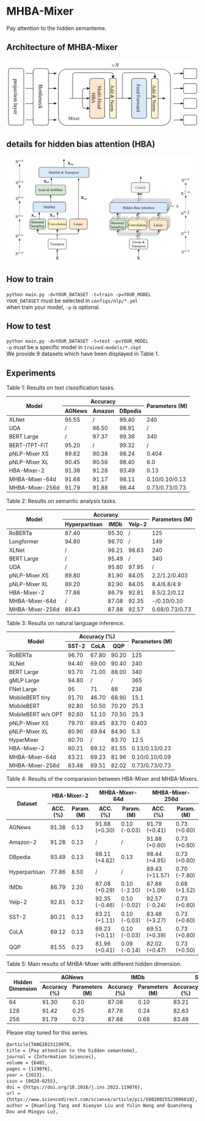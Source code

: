 # MHBA-Mixer
Pay attention to the hidden semanteme.

## Architecture of MHBA-Mixer
![Arcitecture of MHBA-Mixer](./figure/MHBA-Mixer.jpg)
## details for hidden bias attention (HBA)
![(left) hidden bias attention (HBA), (right) Multi-Head HBA with n heads](./figure/Multi-Head%20HBA.jpg)

## How to train
`python main.py -d=YOUR_DATASET -t=train -p=YOUR_MODEL`  
`YOUR_DATASET` must be selected in `configs/nlp/*.yml`  
when train your model, `-p` is optional.

## How to test
`python main.py -d=YOUR_DATASET -t=test -p=YOUR_MODEL`  
`-p` must be a specific model in  `trained-models/*.ckpt`  
We provide 9 datasets which have been displayed in Table 1. 
## Experiments

Table 1: Results on text classification tasks.
<table>
<thead>
  <tr>
    <th rowspan="2">Model</th>
    <th colspan="3">Accuracy</th>
    <th rowspan="2">Parameters (M)</th>
  </tr>
  <tr>
    <th>AGNews</th>
    <th>Amazon</th>
    <th>DBpedia</th>
  </tr>
</thead>
<tbody>
  <tr>
    <td>XLNet</td>
    <td>95.55</td>
    <td>/</td>
    <td>99.40</td>
    <td>240</td>
  </tr>
  <tr>
    <td>UDA</td>
    <td>/</td>
    <td>96.50</td>
    <td>98.91</td>
    <td>/</td>
  </tr>
  <tr>
    <td>BERT Large</td>
    <td>/</td>
    <td>97.37</td>
    <td>99.36</td>
    <td>340</td>
  </tr>
  <tr>
    <td>BERT-ITPT-FiT</td>
    <td>95.20</td>
    <td>/</td>
    <td>99.32</td>
    <td>/</td>
  </tr>
  <tr>
    <td>pNLP-Mixer XS</td>
    <td>89.62</td>
    <td>90.38</td>
    <td>98.24</td>
    <td>0.404</td>
  </tr>
  <tr>
    <td>pNLP-Mixer XL</td>
    <td>90.45</td>
    <td>90.56</td>
    <td>98.40</td>
    <td>6.0</td>
  </tr>
  <tr>
    <td>HBA-Mixer-2</td>
    <td>91.38</td>
    <td>91.28</td>
    <td>93.49</td>
    <td>0.13</td>
  </tr>
  <tr>
    <td>MHBA-Mixer-64d</td>
    <td>91.68</td>
    <td>91.17</td>
    <td>98.11</td>
    <td>0.10/0.10/0.13</td>
  </tr>
<tr>
    <td>MHBA-Mixer-256d</td>
    <td>91.79</td>
    <td>91.88</td>
    <td>98.44</td>
    <td>0.73/0.73/0.73</td>
  </tr>
</tbody>
</table>

Table 2: Results on semantic analysis tasks.
<table>
<thead>
  <tr>
    <th rowspan="2">Model</th>
    <th colspan="3">Accuracy</th>
    <th rowspan="2">Parameters (M)</th>
  </tr>
  <tr>
    <th>Hyperpartisan</th>
    <th>IMDb</th>
    <th>Yelp-2</th>
  </tr>
</thead>
<tbody>
  <tr>
    <td>RoBERTa</td>
    <td>87.40</td>
    <td>95.30</td>
    <td>/</td>
    <td>125</td>
  </tr>
  <tr>
    <td>Longformer</td>
    <td>94.80</td>
    <td>96.70</td>
    <td>/</td>
    <td>149</td>
  </tr>
  <tr>
    <td>XLNet</td>
    <td>/</td>
    <td>96.21</td>
    <td>98.63</td>
    <td>240</td>
  </tr>
  <tr>
    <td>BERT Large</td>
    <td>/</td>
    <td>95.49</td>
    <td>/</td>
    <td>340</td>
  </tr>
  <tr>
    <td>UDA</td>
    <td>/</td>
    <td>95.80</td>
    <td>97.95</td>
    <td>/</td>
  </tr>
  <tr>
    <td>pNLP-Mixer XS</td>
    <td>89.80</td>
    <td>81.90</td>
    <td>84.05</td>
    <td>2.2/1.2/0.403</td>
  </tr>
  <tr>
    <td>pNLP-Mixer XL</td>
    <td>89.20</td>
    <td>82.90</td>
    <td>84.05</td>
    <td>8.4/6.8/4.9</td>
  </tr>
  <tr>
    <td>HBA-Mixer-2</td>
    <td>77.86</td>
    <td>86.79</td>
    <td>92.81</td>
    <td>8.5/2.2/0.12</td>
  </tr>
  <tr>
    <td>MHBA-Mixer-64d</td>
    <td>/</td>
    <td>87.08</td>
    <td>92.35</td>
    <td>-/0.10/0.10</td>
  </tr>
<tr>
    <td>MHBA-Mixer-256d</td>
    <td>89.43</td>
    <td>87.88</td>
    <td>92.57</td>
    <td>0.68/0.73/0.73</td>
  </tr>
</tbody>
</table>
  
Table 3: Results on natural language inference.
<table>
<thead>
  <tr>
    <th rowspan="2">Model</th>
    <th colspan="3">Accuracy (%)</th>
    <th rowspan="2">Parameters (M)</th>
  </tr>
  <tr>
    <th>SST-2</th>
    <th>CoLA</th>
    <th>QQP</th>
  </tr>
</thead>
<tbody>
  <tr>
    <td>RoBERTa</td>
    <td>96.70</td>
    <td>67.80</td>
    <td>90.20</td>
    <td>125</td>
  </tr>
  <tr>
    <td>XLNet</td>
    <td>94.40</td>
    <td>69.00</td>
    <td>90.40</td>
    <td>240</td>
  </tr>
  <tr>
    <td>BERT Large</td>
    <td>93.70</td>
    <td>71.00</td>
    <td>88.00</td>
    <td>340</td>
  </tr>
  <tr>
    <td>gMLP Large</td>
    <td>94.80</td>
    <td>/</td>
    <td>/</td>
    <td>365</td>
  </tr>
  <tr>
    <td>FNet Large</td>
    <td>95</td>
    <td>71</td>
    <td>88</td>
    <td>238</td>
  </tr>
  <tr>
    <td>MobileBERT tiny</td>
    <td>91.70</td>
    <td>46.70</td>
    <td>68.90</td>
    <td>15.1</td>
  </tr>
  <tr>
    <td>MobileBERT</td>
    <td>92.80</td>
    <td>50.50</td>
    <td>70.20</td>
    <td>25.3</td>
  </tr>
  <tr>
    <td>MobileBERT w/s OPT</td>
    <td>92.60</td>
    <td>51.10</td>
    <td>70.50</td>
    <td>25.3</td>
  </tr>
  <tr>
    <td>pNLP-Mixer XS</td>
    <td>79.70</td>
    <td>69.45</td>
    <td>83.70</td>
    <td>0.403</td>
  </tr>
  <tr>
    <td>pNLP-Mixer XL</td>
    <td>80.90</td>
    <td>69.94</td>
    <td>84.90</td>
    <td>5.3</td>
  </tr>
  <tr>
    <td>HyperMixer</td>
    <td>80.70</td>
    <td>/</td>
    <td>83.70</td>
    <td>12.5</td>
  </tr>
  <tr>
    <td>HBA-Mixer-2</td>
    <td>80.21</td>
    <td>69.12</td>
    <td>81.55</td>
    <td>0.13/0.13/0.23</td>
  </tr>
    <tr>
    <td>MHBA-Mixer-64d</td>
    <td>83.21</td>
    <td>69.23</td>
    <td>81.96</td>
    <td>0.10/0.10/0.09</td>
  </tr>
<tr>
    <td>MHBA-Mixer-256d</td>
    <td>83.48</td>
    <td>69.51</td>
    <td>82.02</td>
    <td>0.73/0.73/0.73</td>
  </tr>
</tbody>
</table>

Table 4: Results of the comparasion between HBA-Mixer and MHBA-Mixers.  
<table>
<thead>
  <tr>
    <th rowspan="2">Dataset</th>
    <th colspan="2">HBA-Mixer-2</th>
    <th colspan="2">MHBA-Mixer-64d</th>
    <th colspan="2">MHBA-Mixer-256d</th>
  </tr>
  <tr>
    <th>ACC. (%)</th>
    <th>Param. (M)</th>
    <th>ACC. (%)</th>
    <th>Param. (M)</th>
    <th>ACC. (%)</th>
    <th>Param. (M)</th>
  </tr>
</thead>
<tbody>
  <tr>
    <td>AGNews</td>
    <td>91.38</td>
    <td>0.13</td>
    <td>91.68 (+0.30)</td>
    <td>0.10 (-0.03)</td>
    <td>91.79 (+0.41)</td>
    <td>0.73 (+0.60)</td>
  </tr>
  <tr>
    <td>Amazon-2</td>
    <td>91.28</td>
    <td>0.13</td>
    <td>/</td>
    <td>/</td>
    <td>91.88 (+0.60)</td>
    <td>0.73 (+0.60)</td>
  </tr>
  <tr>
    <td>DBpedia</td>
    <td>93.49</td>
    <td>0.13</td>
    <td>98.11 (+4.62)</td>
    <td>0.13</td>
    <td>98.44 (+4.95)</td>
    <td>0.73 (+0.60)</td>
  </tr>
  <tr>
    <td>Hyperpartisan</td>
    <td>77.86</td>
    <td>8.50</td>
    <td>/</td>
    <td>/</td>
    <td>89.43 (+11.57)</td>
    <td>0.70 (-7.80)</td>
  </tr>
  <tr>
    <td>IMDb</td>
    <td>86.79</td>
    <td>2.20</td>
    <td>87.08 (+0.29)</td>
    <td>0.10 (-2.10)</td>
    <td>87.88 (+1.09)</td>
    <td>0.68 (+1.52)</td>
  </tr>
  <tr>
    <td>Yelp-2</td>
    <td>92.81</td>
    <td>0.12</td>
    <td>92.35 (-0.46)</td>
    <td>0.10 (-0.02)</td>
    <td>92.57 (-0.24)</td>
    <td>0.73 (+0.60)</td>
  </tr>
  <tr>
    <td>SST-2</td>
    <td>80.21</td>
    <td>0.13</td>
    <td>83.21 (+1.11)</td>
    <td>0.10 (-0.03)</td>
    <td>83.48 (+3.27)</td>
    <td>0.73 (+0.60)</td>
  </tr>
  <tr>
    <td>CoLA</td>
    <td>69.12</td>
    <td>0.13</td>
    <td>69.23 (+0.11)</td>
    <td>0.10 (-0.03)</td>
    <td>69.51 (+0.39)</td>
    <td>0.73 (+0.60)</td>
  </tr>
  <tr>
    <td>QQP</td>
    <td>81.55</td>
    <td>0.23</td>
    <td>81.96 (+0.41)</td>
    <td>0.09 (-0.14)</td>
    <td>82.02 (+0.47)</td>
    <td>0.73 (+0.50)</td>
  </tr>
</tbody>
</table>
 
Table 5: Main results of MHBA-Mixer with different hidden dimension.  
  
<table>
<thead>
  <tr>
    <th rowspan="2">Hidden Dimension</th>
    <th colspan="2">AGNews</th>
    <th colspan="2">IMDb</th>
    <th colspan="2">SST-2</th>
  </tr>
  <tr>
    <th>Accuracy (%)</th>
    <th>Parameters (M)</th>
    <th>Accuracy (%)</th>
    <th>Parameters (M)</th>
    <th>Accuracy (%)</th>
    <th>Parameters (M)</th>
  </tr>
</thead>
<tbody>
  <tr>
    <td>64</td>
    <td>91.30</td>
    <td>0.10</td>
    <td>87.08</td>
    <td>0.10</td>
    <td>83.21</td>
    <td>0.10</td>
  </tr>
  <tr>
    <td>128</td>
    <td>91.42</td>
    <td>0.25</td>
    <td>87.76</td>
    <td>0.24</td>
    <td>82.63</td>
    <td>0.25</td>
  </tr>
  <tr>
    <td>256</td>
    <td>91.79</td>
    <td>0.73</td>
    <td>87.88</td>
    <td>0.68</td>
    <td>83.48</td>
    <td>0.73</td>
  </tr>
</tbody>
</table>  

Please stay tuned for this series.  
```
@article{TANG2023119076,
title = {Pay attention to the hidden semanteme},
journal = {Information Sciences},
volume = {640},
pages = {119076},
year = {2023},
issn = {0020-0255},
doi = {https://doi.org/10.1016/j.ins.2023.119076},
url = {https://www.sciencedirect.com/science/article/pii/S0020025523006618},
author = {Huanling Tang and Xiaoyan Liu and Yulin Wang and Quansheng Dou and Mingyu Lu},
```
